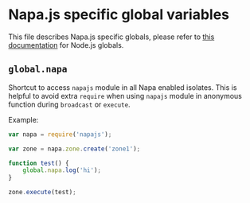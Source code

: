 # Napa.js specific global variables

This file describes Napa.js specific globals, please refer to [this documentation](./node-api.md#globals) for Node.js globals.

## `global.napa`
Shortcut to access `napajs` module in all Napa enabled isolates. This is helpful to avoid extra `require` when using `napajs` module in anonymous function during `broadcast` or `execute`.

Example:
```js
var napa = require('napajs');

var zone = napa.zone.create('zone1');

function test() {
    global.napa.log('hi');
}

zone.execute(test);

```
